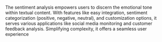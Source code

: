 The sentiment analysis empowers users to discern the emotional tone within textual content. With features like easy integration, sentiment categorization (positive, negative, neutral), and customization options, it serves various applications like social media monitoring and customer feedback analysis. Simplifying complexity, it offers a seamless user experience
